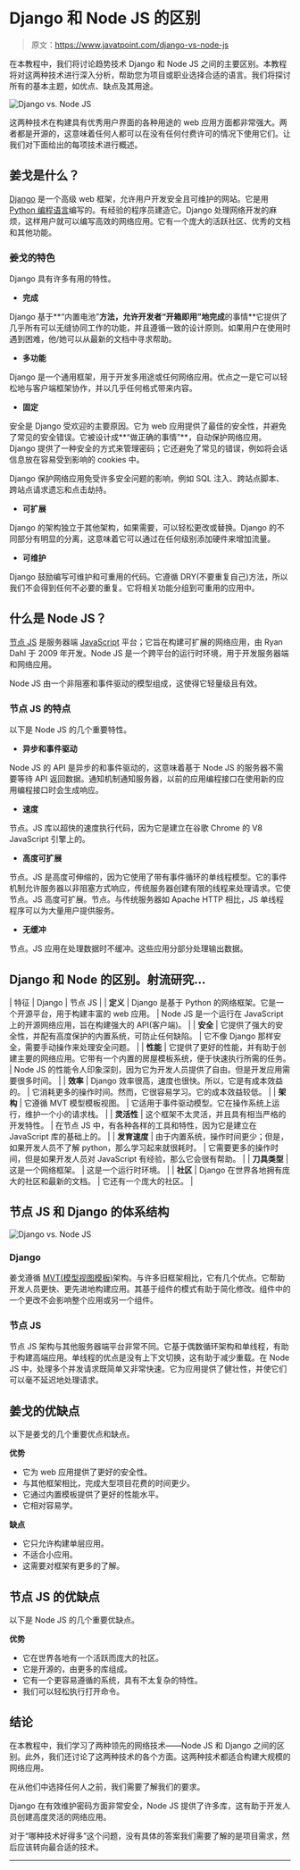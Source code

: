# Django 和 Node JS 的区别

> 原文：<https://www.javatpoint.com/django-vs-node-js>

在本教程中，我们将讨论趋势技术 Django 和 Node JS 之间的主要区别。本教程将对这两种技术进行深入分析，帮助您为项目或职业选择合适的语言。我们将探讨所有的基本主题，如优点、缺点及其用途。

![Django vs. Node JS](img/1119681086b787fc95b5c1d6604c9459.png)

这两种技术在构建具有优秀用户界面的各种用途的 web 应用方面都非常强大。两者都是开源的，这意味着任何人都可以在没有任何付费许可的情况下使用它们。让我们对下面给出的每项技术进行概述。

## 姜戈是什么？

[Django](https://www.javatpoint.com/django-tutorial) 是一个高级 web 框架，允许用户开发安全且可维护的网站。它是用 [Python 编程语言](https://www.javatpoint.com/python-tutorial)编写的。有经验的程序员建造它。Django 处理网络开发的麻烦，这样用户就可以编写高效的网络应用。它有一个庞大的活跃社区、优秀的文档和其他功能。

### 姜戈的特色

Django 具有许多有用的特性。

*   **完成**

Django 基于**“内置电池”**方法，允许开发者“开箱即用”地完成**的事情**它提供了几乎所有可以无缝协同工作的功能，并且遵循一致的设计原则。如果用户在使用时遇到困难，他/她可以从最新的文档中寻求帮助。

*   **多功能**

Django 是一个通用框架，用于开发多用途或任何网络应用。优点之一是它可以轻松地与客户端框架协作，并以几乎任何格式带来内容。

*   **固定**

安全是 Django 受欢迎的主要原因。它为 web 应用提供了最佳的安全性，并避免了常见的安全错误。它被设计成**“做正确的事情”**，自动保护网络应用。Django 提供了一种安全的方式来管理密码；它还避免了常见的错误，例如将会话信息放在容易受到影响的 cookies 中。

Django 保护网络应用免受许多安全问题的影响，例如 SQL 注入、跨站点脚本、跨站点请求遗忘和点击劫持。

*   **可扩展**

Django 的架构独立于其他架构，如果需要，可以轻松更改或替换。Django 的不同部分有明显的分离，这意味着它可以通过在任何级别添加硬件来增加流量。

*   **可维护**

Django 鼓励编写可维护和可重用的代码。它遵循 DRY(不要重复自己)方法，所以我们不会得到任何不必要的重复。它将相关功能分组到可重用的应用中。

## 什么是 Node JS？

[节点 JS](https://www.javatpoint.com/nodejs-tutorial) 是服务器端 [JavaScript](https://www.javatpoint.com/javascript-tutorial) 平台；它旨在构建可扩展的网络应用，由 Ryan Dahl 于 2009 年开发。Node JS 是一个跨平台的运行时环境，用于开发服务器端和网络应用。

Node JS 由一个非阻塞和事件驱动的模型组成，这使得它轻量级且有效。

### 节点 JS 的特点

以下是 Node JS 的几个重要特性。

*   **异步和事件驱动**

Node JS 的 API 是异步的和事件驱动的，这意味着基于 Node JS 的服务器不需要等待 API 返回数据。通知机制通知服务器，以前的应用编程接口在使用新的应用编程接口时会生成响应。

*   **速度**

节点。JS 库以超快的速度执行代码，因为它是建立在谷歌 Chrome 的 V8 JavaScript 引擎上的。

*   **高度可扩展**

节点。JS 是高度可伸缩的，因为它使用了带有事件循环的单线程模型。它的事件机制允许服务器以非阻塞方式响应，传统服务器创建有限的线程来处理请求。它使节点。JS 高度可扩展。节点。与传统服务器如 Apache HTTP 相比，JS 单线程程序可以为大量用户提供服务。

*   **无缓冲**

节点。JS 应用在处理数据时不缓冲。这些应用分部分处理输出数据。

## Django 和 Node 的区别。射流研究…

| 特征 | Django | 节点 JS |
| **定义** | Django 是基于 Python 的网络框架。它是一个开源平台，用于构建丰富的 web 应用。 | Node JS 是一个运行在 JavaScript 上的开源网络应用，旨在构建强大的 API(客户端)。 |
| **安全** | 它提供了强大的安全性，并配有高度保护的内置系统，可防止任何缺陷。 | 它不像 Django 那样安全，需要手动操作来处理安全问题。 |
| **性能** | 它提供了更好的性能，并有助于创建主要的网络应用。它带有一个内置的房屋模板系统，便于快速执行所需的任务。 | Node JS 的性能令人印象深刻，因为它为开发人员提供了自由。但是开发应用需要很多时间。 |
| **效率** | Django 效率很高，速度也很快。所以，它是有成本效益的。 | 它消耗更多的操作时间。然而，它很容易学习。它的成本效益较低。 |
| **架构** | 它遵循 MVT 模型模板视图。 | 它适用于事件驱动模型。它在操作系统上运行，维护一个小的请求栈。 |
| **灵活性** | 这个框架不太灵活，并且具有相当严格的开发特性。 | 在节点 JS 中，有各种各样的工具和特性，因为它是建立在 JavaScript 库的基础上的。 |
| **发育速度** | 由于内置系统，操作时间更少；但是，如果开发人员不了解 python，那么学习起来就很耗时。 | 它需要更多的操作时间，但是如果开发人员对 JavaScript 有经验，那么它会很有帮助。 |
| **刀具类型** | 这是一个网络框架。 | 这是一个运行时环境。 |
| **社区** | Django 在世界各地拥有庞大的社区和最新的文档。 | 它还有一个庞大的社区。 |

## 节点 JS 和 Django 的体系结构

![Django vs. Node JS](img/dc96de17df78549adf097fe87dd79cf8.png)

### Django

姜戈遵循 [MVT(模型视图模板)](https://www.javatpoint.com/django-mvt)架构。与许多旧框架相比，它有几个优点。它帮助开发人员更快、更先进地构建应用。其基于组件的模式有助于简化修改。组件中的一个更改不会影响整个应用或另一个组件。

### 节点 JS

节点 JS 架构与其他服务器端平台非常不同。它基于偶数循环架构和单线程，有助于构建高端应用。单线程的优点是没有上下文切换，这有助于减少重载。在 Node JS 中，处理多个并发请求既简单又非常快速。它为应用提供了健壮性，并使它们可以毫不延迟地处理请求。

## 姜戈的优缺点

以下是姜戈的几个重要优点和缺点。

**优势**

*   它为 web 应用提供了更好的安全性。
*   与其他框架相比，完成大型项目花费的时间更少。
*   它通过内置模板提供了更好的性能水平。
*   它相对容易学。

**缺点**

*   它只允许构建单层应用。
*   不适合小应用。
*   这需要对框架有更多的了解。

## 节点 JS 的优缺点

以下是 Node JS 的几个重要优缺点。

**优势**

*   它在世界各地有一个活跃而庞大的社区。
*   它是开源的，由更多的库组成。
*   它有一个更容易遵循的系统，具有不太复杂的特性。
*   我们可以轻松执行打开命令。

## 结论

在本教程中，我们学习了两种领先的网络技术——Node JS 和 Django 之间的区别。此外，我们还讨论了这两种技术的各个方面。这两种技术都适合构建大规模的网络应用。

在从他们中选择任何人之前，我们需要了解我们的要求。

Django 在有效维护密码方面非常安全，Node JS 提供了许多库，这有助于开发人员创建高度灵活的网络应用。

对于“哪种技术好得多”这个问题，没有具体的答案我们需要了解的是项目需求，然后应该转向最合适的技术。

* * *